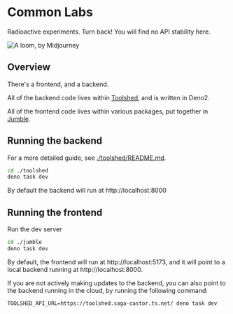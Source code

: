 # Common Labs

Radioactive experiments. Turn back! You will find no API stability here.

![A loom, by Midjourney](./docs/images/loom.jpg)

## Overview

There's a frontend, and a backend.

All of the backend code lives within [Toolshed](./toolshed), and is written in Deno2.

All of the frontend code lives within various packages, put together in [Jumble](./jumble/).

## Running the backend

For a more detailed guide, see [./toolshed/README.md](./toolshed/README.md).

```bash
cd ./toolshed
deno task dev
```

By default the backend will run at http://localhost:8000

## Running the frontend

Run the dev server

```bash
cd ./jumble
deno task dev
```

By default, the frontend will run at http://localhost:5173, and it will point to a local backend running at http://localhost:8000.

If you are not actively making updates to the backend, you can also point to the backend running in the cloud, by running the following command:

```shell
TOOLSHED_API_URL=https://toolshed.saga-castor.ts.net/ deno task dev
```
